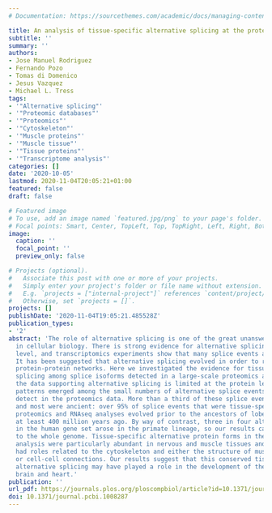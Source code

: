 ```yaml
---
# Documentation: https://sourcethemes.com/academic/docs/managing-content/

title: An analysis of tissue-specific alternative splicing at the protein level
subtitle: ''
summary: ''
authors:
- Jose Manuel Rodriguez
- Fernando Pozo
- Tomas di Domenico
- Jesus Vazquez
- Michael L. Tress
tags:
- '"Alternative splicing"'
- '"Proteomic databases"'
- '"Proteomics"'
- '"Cytoskeleton"'
- '"Muscle proteins"'
- '"Muscle tissue"'
- '"Tissue proteins"'
- '"Transcriptome analysis"'
categories: []
date: '2020-10-05'
lastmod: 2020-11-04T20:05:21+01:00
featured: false
draft: false

# Featured image
# To use, add an image named `featured.jpg/png` to your page's folder.
# Focal points: Smart, Center, TopLeft, Top, TopRight, Left, Right, BottomLeft, Bottom, BottomRight.
image:
  caption: ''
  focal_point: ''
  preview_only: false

# Projects (optional).
#   Associate this post with one or more of your projects.
#   Simply enter your project's folder or file name without extension.
#   E.g. `projects = ["internal-project"]` references `content/project/deep-learning/index.md`.
#   Otherwise, set `projects = []`.
projects: []
publishDate: '2020-11-04T19:05:21.485528Z'
publication_types:
- '2'
abstract: 'The role of alternative splicing is one of the great unanswered questions
  in cellular biology. There is strong evidence for alternative splicing at the transcript
  level, and transcriptomics experiments show that many splice events are tissue specific.
  It has been suggested that alternative splicing evolved in order to remodel tissue-specific
  protein-protein networks. Here we investigated the evidence for tissue-specific
  splicing among splice isoforms detected in a large-scale proteomics analysis. Although
  the data supporting alternative splicing is limited at the protein level, clear
  patterns emerged among the small numbers of alternative splice events that we could
  detect in the proteomics data. More than a third of these splice events were tissue-specific
  and most were ancient: over 95% of splice events that were tissue-specific in both
  proteomics and RNAseq analyses evolved prior to the ancestors of lobe-finned fish,
  at least 400 million years ago. By way of contrast, three in four alternative exons
  in the human gene set arose in the primate lineage, so our results cannot be extrapolated
  to the whole genome. Tissue-specific alternative protein forms in the proteomics
  analysis were particularly abundant in nervous and muscle tissues and their genes
  had roles related to the cytoskeleton and either the structure of muscle fibres
  or cell-cell connections. Our results suggest that this conserved tissue-specific
  alternative splicing may have played a role in the development of the vertebrate
  brain and heart.'
publication: ''
url_pdf: https://journals.plos.org/ploscompbiol/article?id=10.1371/journal.pcbi.1008287
doi: 10.1371/journal.pcbi.1008287
---
```

